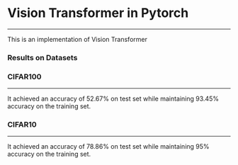 # Vision Transformer in Pytorch 

---
This is an implementation of Vision Transformer 

### Results on Datasets

### CIFAR100
---
It achieved an accuracy of 52.67% on test set while maintaining 93.45% accuracy on the training set.

### CIFAR10
---
It achieved an accuracy of 78.86% on test set while maintaining 95% accuracy on the training set. 